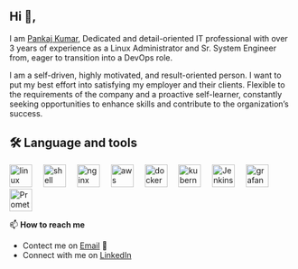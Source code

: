 
## Hi 👋, 

I am [Pankaj Kumar](https://www.linkedin.com/in/pankaj-kumar-017269217/), Dedicated and detail-oriented IT professional with over 3 years of experience as a Linux Administrator and Sr. System Engineer from[](https://en.wikipedia.org/wiki/India), eager to transition into a DevOps role.

I am a self-driven, highly motivated, and result-oriented person. I want to put my best effort into satisfying my employer and their clients. Flexible to the requirements of the company and a proactive self-learner, constantly seeking opportunities to enhance skills and contribute to the organization’s success.


## 🛠 Language and tools

<div align="left">
  <img src="https://upload.wikimedia.org/wikipedia/commons/3/35/Tux.svg" height="40" alt="linux logo"  />
  <img width="12" />
  <img src="https://media.licdn.com/dms/image/v2/D4D12AQFyLZBgxb109A/article-cover_image-shrink_600_2000/article-cover_image-shrink_600_2000/0/1678105450255?e=2147483647&v=beta&t=KDKOU2qRj_LkfpFyRGxcnogA0_AVuH-_ao13bnpEK7I" height="40" alt="shell scripting logo"  />
  <img width="12" />
  <img src="https://brandlogos.net/wp-content/uploads/2023/08/nginx-logo_brandlogos.net_9uzg3-512x202.png" height="40" alt="nginx logo"  />
  <img width="12" />
  <img src="https://cdn.worldvectorlogo.com/logos/amazon-web-services-1.svg" height="40" alt="aws logo"  />
  <img width="12" />
  <img src="https://cdn.jsdelivr.net/gh/devicons/devicon/icons/docker/docker-plain-wordmark.svg" height="40" alt="docker logo"  />
  <img width="12" />
  <img src="https://cdn.jsdelivr.net/gh/devicons/devicon/icons/kubernetes/kubernetes-plain.svg" height="40" alt="kubernetes logo"  />
  <img width="12" />
  <img src="https://logowik.com/content/uploads/images/jenkins8460.jpg" height="40" alt="Jenkins logo"  />
  <img width="12" />
  <img src="https://cdn.freelogovectors.net/wp-content/uploads/2018/07/grafana-logo.png" height="40" alt="grafana logo"  />
  <img width="12" />
  <img src="https://cdn-images-1.medium.com/max/1076/0*Pn1vXqSDvpl1sJkh" height="40" alt="Prometheus logo"  />
</div>



📫 **How to reach me** 

-  Contect me on [Email](mailto:pankajarya1058@gmail.com) 💌
-  Connect with me on [LinkedIn](https://www.linkedin.com/in/pankaj-kumar-017269217/)
  



